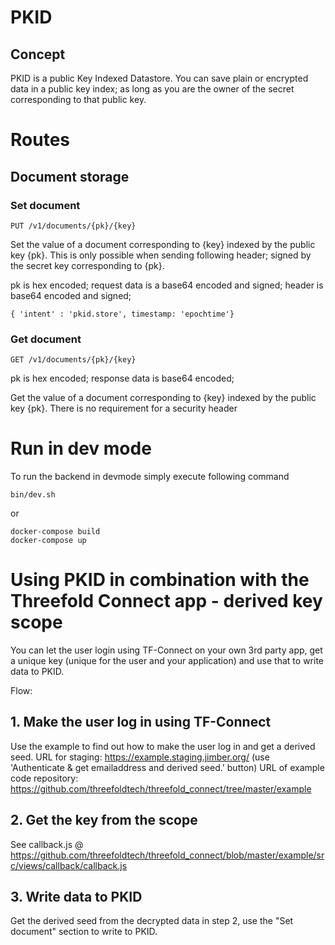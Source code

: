 # PKID

## Concept
PKID is a public Key Indexed Datastore. You can save plain or encrypted data in a public key index; as long as you are the owner of the secret corresponding to that public key.


# Routes

## Document storage
### Set document

```
PUT /v1/documents/{pk}/{key}
```
Set the value of a document corresponding to {key} indexed by the public key {pk}. This is only possible when sending following header; signed by the secret key corresponding to {pk}.

pk is hex encoded;
request data is a base64 encoded and signed;
header is base64 encoded and signed;

```
{ 'intent' : 'pkid.store', timestamp: 'epochtime'}
```

### Get document

```
GET /v1/documents/{pk}/{key}
```
pk is hex encoded;
response data is base64 encoded;

Get the value of a document corresponding to {key} indexed by the public key {pk}. There is no requirement for a security header

# Run in dev mode

To run the backend in devmode simply execute following command

```
bin/dev.sh
```
or
```
docker-compose build
docker-compose up
```


# Using PKID in combination with the Threefold Connect app - derived key scope

You can let the user login using TF-Connect on your own 3rd party app, get a unique key (unique for the user and your application) and use that to write data to PKID.

Flow:
## 1. Make the user log in using TF-Connect 
Use the example to find out how to make the user log in and get a derived seed. 
URL for staging: https://example.staging.jimber.org/ (use 'Authenticate & get emailaddress and derived seed.' button)
URL of example code repository: https://github.com/threefoldtech/threefold_connect/tree/master/example
         
## 2. Get the key from the scope
See callback.js @ https://github.com/threefoldtech/threefold_connect/blob/master/example/src/views/callback/callback.js

## 3. Write data to PKID
Get the derived seed from the decrypted data in step 2, use the "Set document" section to write to PKID.




